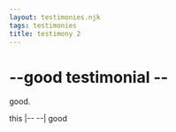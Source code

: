 ```yaml
---
layout: testimonies.njk
tags: testimonies
title: testimony 2
---
```


# --good testimonial --

good.

this |-- --| good